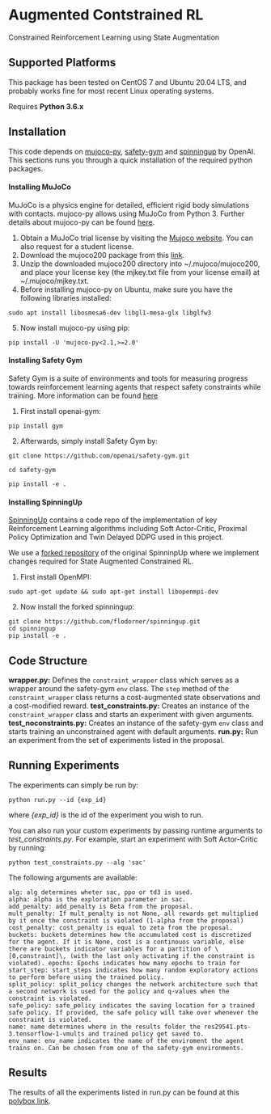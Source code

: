 # Augmented Contstrained RL

Constrained Reinforcement Learning using State Augmentation

## Supported Platforms

This package has been tested on CentOS 7 and Ubuntu 20.04 LTS, and probably works fine for most recent Linux operating systems. 

Requires **Python 3.6.x**  

## Installation

This code depends on [mujoco-py](https://github.com/openai/mujoco-py), [safety-gym](https://github.com/openai/safety-gym) and [spinningup](https://github.com/openai/spinningup) by OpenAI. This sections runs you through a quick installation of the required python packages.

#### Installing MuJoCo

MuJoCo is a physics engine for detailed, efficient rigid body simulations with contacts. mujoco-py allows using MuJoCo from Python 3. Further details about mujoco-py can be found [here](https://github.com/openai/mujoco-py).

1. Obtain a MuJoCo trial license by visiting the [Mujoco website](https://www.roboti.us/license.html). You can also request for a student license. 
2. Download the mujoco200 package from this [link](https://www.roboti.us/download/mujoco200_linux.zip).
3. Unzip the downloaded mujoco200 directory into ~/.mujoco/mujoco200, and place your license key (the mjkey.txt file from your license email) at ~/.mujoco/mjkey.txt.
4. Before installing mujoco-py on Ubuntu, make sure you have the following libraries installed:
```
sudo apt install libosmesa6-dev libgl1-mesa-glx libglfw3
```
5. Now install mujoco-py using pip:
```
pip install -U 'mujoco-py<2.1,>=2.0'
```

#### Installing Safety Gym

Safety Gym is a suite of environments and tools for measuring progress towards reinforcement learning agents that respect safety constraints while training. More information can be found [here](https://openai.com/blog/safety-gym/)

1. First install openai-gym:
```
pip install gym
```
2. Afterwards, simply install Safety Gym by:
```
git clone https://github.com/openai/safety-gym.git

cd safety-gym

pip install -e .
```

#### Installing SpinningUp

[SpinningUp](https://spinningup.openai.com/en/latest/) contains a code repo of the implementation of key Reinforcement Learning algorithms including Soft Actor-Critic, Proximal Policy Optimization and Twin Delayed DDPG used in this project.

We use a [forked repository](https://github.com/flodorner/spinningup) of the original SpinninpUp where we implement changes required for State Augmented Constrained RL. 

1. First install OpenMPI:
```
sudo apt-get update && sudo apt-get install libopenmpi-dev
```
2. Now install the forked spinningup:
```
git clone https://github.com/flodorner/spinningup.git
cd spinningup
pip install -e .
```

## Code Structure

**wrapper.py:** Defines the ```constraint_wrapper``` class which serves as a wrapper around the safety-gym ```env``` class. The ```step``` method of the ```constraint_wrapper``` class returns a cost-augmented state observations and a cost-modified reward.
**test_constraints.py:** Creates an instance of the ```constraint_wrapper``` class and starts an experiment with given arguments.
**test_noconstraints.py:** Creates an instance of the safety-gym ```env``` class and starts training an unconstrained agent with default arguments.
**run.py:** Run an experiment from the set of experiments listed in the proposal.


## Running Experiments

The experiments can simply be run by:
```
python run.py --id {exp_id}
```
where _{exp_id}_ is the id of the experiment you wish to run.


You can also run your custom experiments by passing runtime arguments to _test_constraints.py_. For example, start an experiment with Soft Actor-Critic by running:
```
python test_constraints.py --alg 'sac'
```
The following arguments are available:
```
alg: alg determines wheter sac, ppo or td3 is used.
alpha: alpha is the exploration parameter in sac. 
add_penalty: add_penalty is Beta from the proposal.
mult_penalty: If mult_penalty is not None, all rewards get multiplied by it once the constraint is violated (1-alpha from the proposal)
cost_penalty: cost_penalty is equal to zeta from the proposal.
buckets: buckets determines how the accumulated cost is discretized for the agent. If it is None, cost is a continouos variable, else there are buckets indicator variables for a partition of \[0,constraint]\, (with the last only activating if the constraint is violated). epochs: Epochs indicates how many epochs to train for
start_step: start_steps indicates how many random exploratory actions to perform before using the trained policy. 
split_policy: split_policy changes the network architecture such that a second network is used for the policy and q-values when the constraint is violated. 
safe_policy: safe_policy indicates the saving location for a trained safe policy. If provided, the safe policy will take over whenever the constraint is violated. 
name: name determines where in the results folder the res29541.pts-3.tensorflow-1-vmults and trained policy get saved to.
env_name: env_name indicates the name of the enviroment the agent trains on. Can be chosen from one of the safety-gym environments.
```

## Results

The results of all the experiments listed in run.py can be found at this [polybox link](https://polybox.ethz.ch/index.php/s/ElsdfFGYtBiVq3L).


